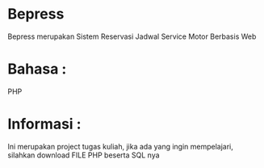 # Bepress
Bepress merupakan Sistem Reservasi Jadwal Service Motor Berbasis Web

# Bahasa :
PHP

# Informasi :
Ini merupakan project tugas kuliah, jika ada yang ingin mempelajari, 
silahkan download FILE PHP beserta SQL nya
